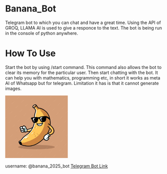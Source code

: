 # Banana_Bot
Telegram bot to which you can chat and have a great time. Using the API of GROQ, LLAMA AI is used to give a responce to the text.
The bot is being run in the console of python anywhere.

# How To Use
Start the bot by using /start command. This command also allows the bot to clear its memory for the particular user.
Then start chatting with the bot. It can help you with mathematics, programming etc, in short it works as meta AI of Whatsapp but for telegram.
Limitation it has is that it cannot generate images.

<img src="https://github.com/Pie1722/Banana_Bot/blob/main/photo_2025-07-01_11-05-59.jpg?raw=true" alt="Sample Image" width="200" height="200">

username: @banana_2025_bot
[Telegram Bot Link](https://t.me/Banana_2025_bot)

